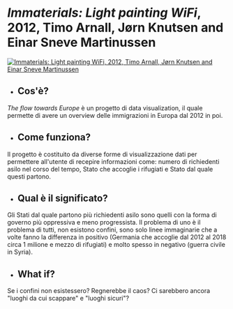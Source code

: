 # *Immaterials: Light painting WiFi*, 2012, Timo Arnall, Jørn Knutsen and Einar Sneve Martinussen

[![Immaterials: Light painting WiFi, 2012, Timo Arnall, Jørn Knutsen and Einar Sneve Martinussen](http://farm6.static.flickr.com/5174/5481685046_200e866b3b_z.jpg "Immaterials: Light painting WiFi, 2012, Timo Arnall, Jørn Knutsen and Einar Sneve Martinussen")](http://yourban.no/2011/02/22/immaterials-light-painting-wifi/)

- ## Cos'è?
*The flow towards Europe* è un progetto di data visualization, il quale permette di avere un overview delle immigrazioni in Europa dal 2012 in poi. 

- ## Come funziona?
Il progetto è costituito da diverse forme di visualizzazione dati per permettere all'utente di recepire informazioni come: numero di richiedenti asilo nel corso del tempo, Stato che accoglie i rifugiati e Stato dal quale questi partono. 

- ## Qual è il significato?
Gli Stati dal quale partono più richiedenti asilo sono quelli con la forma di governo più oppressiva e meno progressista. Il problema di uno è il problema di tutti, non esistono confini, sono solo linee immaginarie che a volte fanno la differenza in positivo (Germania che accoglie dal 2012 al 2018 circa 1 milione e mezzo di rifugiati) e molto spesso in negativo (guerra civile in Syria).

- ## What if?
Se i confini non esistessero? Regnerebbe il caos? Ci sarebbero ancora "luoghi da cui scappare" e "luoghi sicuri"?
